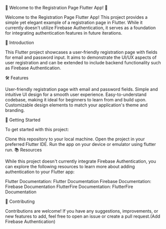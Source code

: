 🌟 Welcome to the Registration Page Flutter App! 🚀

Welcome to the Registration Page Flutter App! This project provides a simple yet elegant example of a registration page in Flutter. While it currently doesn't utilize Firebase Authentication, it serves as a foundation for integrating authentication features in future iterations.

📝 Introduction

This Flutter project showcases a user-friendly registration page with fields for email and password input. It aims to demonstrate the UI/UX aspects of user registration and can be extended to include backend functionality such as Firebase Authentication.

🛠️ Features

User-friendly registration page with email and password fields.
Simple and intuitive UI design for a smooth user experience.
Easy-to-understand codebase, making it ideal for beginners to learn from and build upon.
Customizable design elements to match your application's theme and branding.

🚀 Getting Started

To get started with this project:

Clone this repository to your local machine.
Open the project in your preferred Flutter IDE.
Run the app on your device or emulator using flutter run.
📚 Resources

While this project doesn't currently integrate Firebase Authentication, you can explore the following resources to learn more about adding authentication to your Flutter app:

Flutter Documentation: Flutter Documentation
Firebase Documentation: Firebase Documentation
FlutterFire Documentation: FlutterFire Documentation

🤝 Contributing

Contributions are welcome! If you have any suggestions, improvements, or new features to add, feel free to open an issue or create a pull request.(Add Firebase Authentication)
